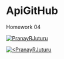 # ApiGitHub
Homework 04

[![PranayRJuturu](https://circleci.com/gh/PranayRJuturu/ApiGitHub.svg?style=svg)](https://app.circleci.com/pipelines/github/PranayRJuturu/ApiGitHub?branch=main&filter=all)

[![<PranayRJuturu](https://circleci.com/gh/PranayRJuturu/ApiGitHub.svg?style=svg)](https://app.circleci.com/pipelines/github/PranayRJuturu/ApiGitHub?branch=main&filter=all)
